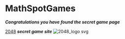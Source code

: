 # MathSpotGames

***Congratulations you have found the secret game page***

[2048](https://abc6782.github.io/games/2048/index.html) ***secret game site***
![2048_logo svg](https://github.com/Cosmosinagalaxy/MathSpotGames/assets/144862171/44ee7b4d-522a-418c-b3a6-3f3f6a316707)
